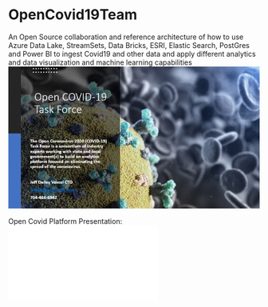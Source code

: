 # OpenCovid19Team
An Open Source collaboration and reference architecture of how to use Azure Data Lake, StreamSets, Data Bricks, ESRI, Elastic Search, PostGres and Power BI to ingest Covid19 and other data and apply different analytics and data visualization and machine learning capabilities
![Open Covid TaskForce Splash](OpenCovidTaskForce.gif)

Open Covid Platform Presentation: 
![OpenCovidPDF](OpenCovidPlatform.pdf)
